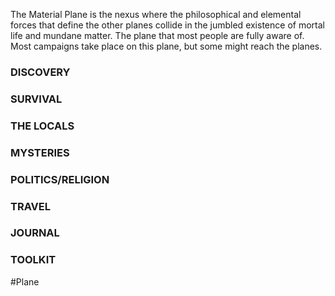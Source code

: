 The Material Plane is the nexus where the philosophical and elemental forces that define the other planes collide in the jumbled existence of mortal life and mundane matter.
The plane that most people are fully aware of. Most campaigns take place on this plane, but some might reach the planes.

### DISCOVERY


### SURVIVAL


### THE LOCALS


### MYSTERIES


### POLITICS/RELIGION


### TRAVEL


### JOURNAL


### TOOLKIT



#Plane 